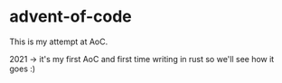 # advent-of-code


This is my attempt at AoC.

2021 -> it's my first AoC and first time writing in rust so we'll see how it goes :)
